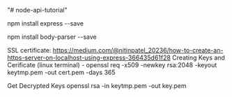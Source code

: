 "# node-api-tutorial" 


npm install express --save

npm install body-parser --save


SSL  certificate:
https://medium.com/@nitinpatel_20236/how-to-create-an-https-server-on-localhost-using-express-366435d61f28
Creating Keys and Cerificate (linux terminal) -
openssl req -x509 -newkey rsa:2048 -keyout keytmp.pem -out cert.pem -days 365

Get Decrypted Keys
openssl rsa -in keytmp.pem -out key.pem
